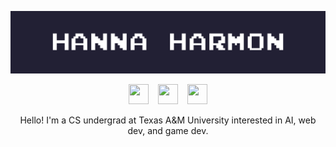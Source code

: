 ![That's me!](nameplate.gif)

<p align = "center">
  <a href="mailto:hanna.marie.harmon@gmail.com"><img height="32" width="32" src="https://cdn.simpleicons.org/gmail/black/white"/></a> &ensp;
  <a href="https://www.linkedin.com/in/hanna-harmon/"><img height="32" width="32" src="https://cdn.simpleicons.org/linkedin/black/white"/></a> &ensp;
  <a href="https://github.com/hannaharmon"><img height="32" width="32" src="https://cdn.simpleicons.org/github/black/white"/></a>
</p>

<p align = "center">
  Hello! I'm a CS undergrad at Texas A&M University interested in AI, web dev, and game dev.
</p>

<!--
**hannaharmon/hannaharmon** is a ✨ _special_ ✨ repository because its `README.md` (this file) appears on your GitHub profile.

Here are some ideas to get you started:

- 🔭 I’m currently working on ...
- 🌱 I’m currently learning ...
- 👯 I’m looking to collaborate on ...
- 🤔 I’m looking for help with ...
- 💬 Ask me about ...
- 📫 How to reach me: ...
- 😄 Pronouns: ...
- ⚡ Fun fact: ...
-->

